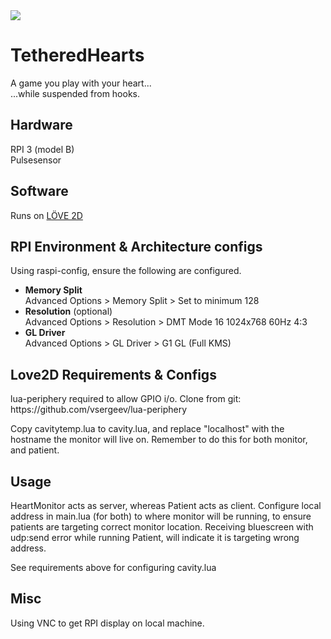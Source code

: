 <div style="display: block;"><span style="text-align: center;"><img src="https://www.suspension.nyc/assets/img/logo.png"></span></div>

# TetheredHearts
<p>A game you play with your heart... <br/>
...while suspended from hooks.</p>


<h2>Hardware</h2>
<p>RPI 3 (model B)<br/>
Pulsesensor</p>


<h2>Software </h2>

<p>Runs on <a href="https://love2d.org/">LÖVE 2D</a></p>


<h2>RPI Environment & Architecture configs</h2>

<p>Using raspi-config, ensure the following are configured.<br />
<ul>
<li>
<strong>Memory Split</strong><br/>
Advanced Options > Memory Split > Set to minimum 128
</li>

<li>
<strong>Resolution</strong> (optional)<br/>
Advanced Options > Resolution > DMT Mode 16 1024x768 60Hz 4:3
</li>

<li>
<strong>GL Driver</strong> <br/>
Advanced Options > GL Driver > G1 GL (Full KMS)
</li>
</ul>
</p>

<h2>Love2D Requirements & Configs</h2>

<p>lua-periphery required to allow GPIO i/o. Clone from git:<br/>
https://github.com/vsergeev/lua-periphery</p>

<p>Copy cavitytemp.lua to cavity.lua, and replace "localhost" with the hostname the monitor will live on.
Remember to do this for both monitor, and patient.</p>


<h2>Usage</h2>

<p>HeartMonitor acts as server, whereas Patient acts as client. Configure local address in main.lua (for both) to where monitor will be running, to ensure patients are targeting correct monitor location. Receiving bluescreen with udp:send error while running Patient, will indicate it is targeting wrong address.</p>
<p>See requirements above for configuring cavity.lua</p>


<h2>Misc</h2>

<p>Using VNC to get RPI display on local machine. </p>
